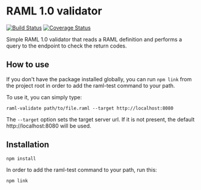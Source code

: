 # RAML 1.0 validator

[![Build Status](https://travis-ci.org/joanvila/raml-js-validator.svg?branch=master)](https://travis-ci.org/joanvila/raml-js-validator)
[![Coverage Status](https://coveralls.io/repos/github/joanvila/raml-js-validator/badge.svg?branch=master)](https://coveralls.io/github/joanvila/raml-js-validator?branch=master)

Simple RAML 1.0 validator that reads a RAML definition and performs a query to the endpoint to check the return codes.

## How to use

If you don't have the package installed globally, you can run `npm link` from the project root in order to add the raml-test command to your path.

To use it, you can simply type:

```
raml-validate path/to/file.raml --target http://localhost:8080
```

The `--target` option sets the target server url. If it is not present, the default http://localhost:8080 will be used.

## Installation

```
npm install
```

In order to add the raml-test command to your path, run this:

```
npm link
```
